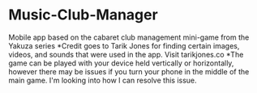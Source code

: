 # Music-Club-Manager
Mobile app based on the cabaret club management mini-game from the Yakuza series
*Credit goes to Tarik Jones for finding certain images, videos, and sounds that were used in the app. Visit tarikjones.co
*The game can be played with your device held vertically or horizontally, however there may be issues if you turn your phone in the middle of the main game. I'm looking into how I can resolve this issue.
